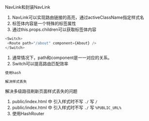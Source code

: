
NavLink和封装NavLink

1. NavLink可以实现路由链接的高亮，通过activeClassName指定样式名
2. 标签体内容是一个特殊的标签属性
3. 通过this.props.children可以获取标签体内容

```js
<Switch>
 <Route path="/about" component={About} />
</Switch>
```

1. 通常情况下，path和component是一一对应的关系。
2. Switch可以提高路由匹配效率

```js
使用hash

解决样式丢失
```

解决多级路径刷新页面样式丢失的问题

1. public/index.html 中 引入样式时不写 `./` 写 `/`
2. public/index.html 中 引入样式时不写 `./` 写 `%PUBLIC_URL%`
3. 使用HashRouter